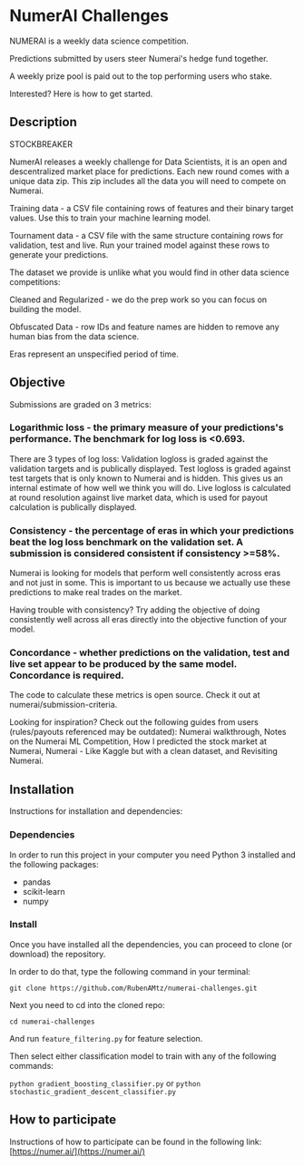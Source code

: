 # NumerAI Challenges

NUMERAI is a weekly data science competition.

Predictions submitted by users steer Numerai's hedge fund together.

A weekly prize pool is paid out to the top performing users who stake.

Interested? Here is how to get started.

## Description

STOCKBREAKER

NumerAI releases a weekly challenge for Data Scientists, it is an open and descentralized market place for predictions.
Each new round comes with a unique data zip. This zip includes all the data you will need to compete on Numerai.

Training data - a CSV file containing rows of features and their binary target values. Use this to train your machine learning model.

Tournament data - a CSV file with the same structure containing rows for validation, test and live. Run your trained model against these rows to generate your predictions.

The dataset we provide is unlike what you would find in other data science competitions:

Cleaned and Regularized - we do the prep work so you can focus on building the model.

Obfuscated Data - row IDs and feature names are hidden to remove any human bias from the data science.

Eras represent an unspecified period of time.

## Objective

Submissions are graded on 3 metrics:

### Logarithmic loss - the primary measure of your predictions's performance. The benchmark for log loss is <0.693.

There are 3 types of log loss: Validation logloss is graded against the validation targets and is publically displayed. Test logloss is graded against test targets that is only known to Numerai and is hidden. This gives us an internal estimate of how well we think you will do. Live logloss is calculated at round resolution against live market data, which is used for payout calculation is publically displayed.

### Consistency - the percentage of eras in which your predictions beat the log loss benchmark on the validation set. A submission is considered consistent if consistency >=58%.

Numerai is looking for models that perform well consistently across eras and not just in some. This is important to us because we actually use these predictions to make real trades on the market.

 Having trouble with consistency? Try adding the objective of doing consistently well across all eras directly into the objective function of your model.

### Concordance - whether predictions on the validation, test and live set appear to be produced by the same model. Concordance is required.

 The code to calculate these metrics is open source. Check it out at numerai/submission-criteria.  

 Looking for inspiration? Check out the following guides from users (rules/payouts referenced may be outdated): Numerai walkthrough, Notes on the Numerai ML Competition, How I predicted the stock market at Numerai, Numerai - Like Kaggle but with a clean dataset, and Revisiting Numerai.

## Installation

Instructions for installation and dependencies:

### Dependencies

In order to run this project in your computer you need Python 3 installed and the following packages:  

- pandas
- scikit-learn
- numpy

### Install

Once you have installed all the dependencies, you can proceed to clone (or download) the repository.  

In order to do that, type the following command in your terminal:

```
git clone https://github.com/RubenAMtz/numerai-challenges.git
```

Next you need to cd into the cloned repo:

```
cd numerai-challenges
```

And run `feature_filtering.py` for feature selection.  

Then select either classification model to train with any of the following commands:  

`python gradient_boosting_classifier.py` or `python stochastic_gradient_descent_classifier.py`

## How to participate

Instructions of how to participate can be found in the following link:  
[https://numer.ai/](https://numer.ai/)

